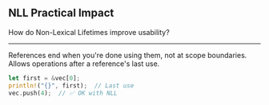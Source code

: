 ## NLL Practical Impact

How do Non-Lexical Lifetimes improve usability?

---

References end when you're done using them, not at scope boundaries. Allows operations after a reference's last use.

```rust
let first = &vec[0];
println!("{}", first);  // Last use
vec.push(4);  // ✅ OK with NLL
```


